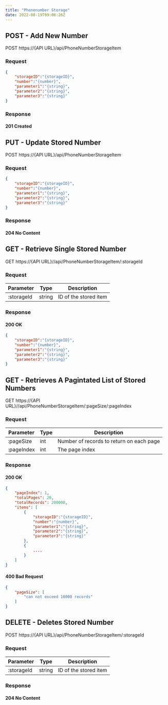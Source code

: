 ```yaml
---
title: "Phonenumber Storage"
date: 2022-08-19T09:06:26Z
---
```


## POST - Add New Number

POST https://{API URL}/api/PhoneNumberStorageItem

### Request


```json
{
    "storageID":"{storageID}",
    "number":"{number}",
    "parameter1":"{string}",
    "parameter2":"{string}",
    "parameter3":"{string}"
}
```


### Response

#### 201 Created


## PUT - Update Stored Number

POST https://{API URL}/api/PhoneNumberStorageItem

### Request


```json
{
    "storageID":"{storageID}",
    "number":"{number}",
    "parameter1":"{string}",
    "parameter2":"{string}",
    "parameter3":"{string}"
}
```

### Response

#### 204 No Content


## GET - Retrieve Single Stored Number

GET https://{API URL}//api/PhoneNumberStorageItem/:storageId


### Request

| Parameter | Type  | Description |
| -------- | -------- | -------- |
| :storageId     | string     | ID of the stored item   |


### Response

#### 200 OK

```json
{
    "storageID":"{storageID}",
    "number":"{number}",
    "parameter1":"{string}",
    "parameter2":"{string}",
    "parameter3":"{string}"
}
```

## GET - Retrieves A Pagintated List of Stored Numbers

GET https://{API URL}//api/PhoneNumberStorageItem/:pageSize/:pageIndex

### Request

| Parameter | Type  | Description |
| -------- | -------- | -------- |
| :pageSize    | int     | Number of records to return on each page   |
| :pageIndex    | int     | The page index   |

### Response

#### 200 OK

```json
{
    "pageIndex": 1,
    "totalPages": 20,
    "totalRecords": 200000,
    "items": [
        {
            "storageID":"{storageID}",
            "number":"{number}",
            "parameter1":"{string}",
            "parameter2":"{string}",
            "parameter3":"{string}"
        },
        {
            ....
        }
    ]
}

```

#### 400 Bad Request

```json
{
    "pageSize": [
        "can not exceed 10000 records"
    ]
}
```

## DELETE - Deletes Stored Number

POST https://{API URL}/api/PhoneNumberStorageItem/:storageId


### Request

| Parameter | Type  | Description |
| -------- | -------- | -------- |
| :storageId     | string     | ID of the stored item   |


### Response

#### 204 No Content